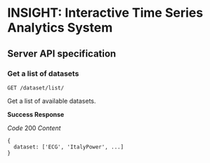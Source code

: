 # INSIGHT: Interactive Time Series Analytics System

## Server API specification

### Get a list of datasets

```
GET /dataset/list/
```

Get a list of available datasets.

**Success Response**

*Code* 200
*Content* 
```
{ 
  dataset: ['ECG', 'ItalyPower', ...]
}
```
